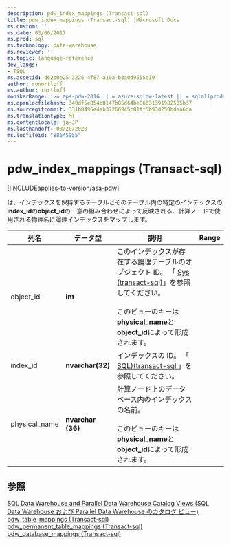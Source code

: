 ```yaml
---
description: pdw_index_mappings (Transact-sql)
title: pdw_index_mappings (Transact-sql) |Microsoft Docs
ms.custom: ''
ms.date: 03/06/2017
ms.prod: sql
ms.technology: data-warehouse
ms.reviewer: ''
ms.topic: language-reference
dev_langs:
- TSQL
ms.assetid: d62b0e25-3226-4f87-a10a-b3a0d9555e19
author: ronortloff
ms.author: rortloff
monikerRange: '>= aps-pdw-2016 || = azure-sqldw-latest || = sqlallproducts-allversions'
ms.openlocfilehash: 340df5e854b8147b05d64be86031391982505b37
ms.sourcegitcommit: 331b8495e4ab37266945c81ff5b93d250bdaa6da
ms.translationtype: MT
ms.contentlocale: ja-JP
ms.lasthandoff: 08/20/2020
ms.locfileid: "88645055"
---
```

# <a name="syspdw_index_mappings-transact-sql"></a>pdw_index_mappings (Transact-sql)
[!INCLUDE[applies-to-version/asa-pdw](../../includes/applies-to-version/asa-pdw.md)]

  は、インデックスを保持するテーブルとそのテーブル内の特定のインデックスの**index_id**の**object_id**の一意の組み合わせによって反映される、計算ノードで使用される物理名に論理インデックスをマップします。  
  
|列名|データ型|説明|Range|  
|-----------------|---------------|-----------------|-----------|  
|object_id|**int**|このインデックスが存在する論理テーブルのオブジェクト ID。 「 [Sys &#40;transact-sql&#41;](../../relational-databases/system-catalog-views/sys-objects-transact-sql.md)」を参照してください。<br /><br /> このビューのキーは**physical_name**と**object_id**によって形成されます。||  
|index_id|**nvarchar(32)**|インデックスの ID。 「 [SQL&#41;&#40;transact-sql ](../../relational-databases/system-catalog-views/sys-indexes-transact-sql.md)」を参照してください。||  
|physical_name|**nvarchar (36)**|計算ノード上のデータベース内のインデックスの名前。<br /><br /> このビューのキーは**physical_name**と**object_id**によって形成されます。||  
  
## <a name="see-also"></a>参照  
 [SQL Data Warehouse and Parallel Data Warehouse Catalog Views (SQL Data Warehouse および Parallel Data Warehouse のカタログ ビュー)](../../relational-databases/system-catalog-views/sql-data-warehouse-and-parallel-data-warehouse-catalog-views.md)   
 [pdw_table_mappings &#40;Transact-sql&#41;](../../relational-databases/system-catalog-views/sys-pdw-table-mappings-transact-sql.md)   
 [pdw_permanent_table_mappings &#40;Transact-sql&#41;](../../relational-databases/system-catalog-views/sys-pdw-permanent-table-mappings-transact-sql.md)   
 [pdw_database_mappings &#40;Transact-sql&#41;](../../relational-databases/system-catalog-views/sys-pdw-database-mappings-transact-sql.md)  
  
  
